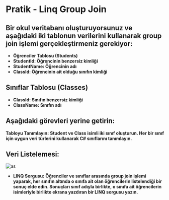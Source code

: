 # Pratik - Linq Group Join
## Bir okul veritabanı oluşturuyorsunuz ve aşağıdaki iki tablonun verilerini kullanarak group join işlemi gerçekleştirmeniz gerekiyor:
- **Öğrenciler Tablosu (Students)**
- **StudentId: Öğrencinin benzersiz kimliği**
- **StudentName: Öğrencinin adı**
- **ClassId: Öğrencinin ait olduğu sınıfın kimliği**
## Sınıflar Tablosu (Classes)
- **ClassId: Sınıfın benzersiz kimliği**
- **ClassName: Sınıfın adı**
## Aşağıdaki görevleri yerine getirin:
**Tabloyu Tanımlayın:**
**Student ve Class isimli iki sınıf oluşturun. Her bir sınıf için uygun veri türlerini kullanarak C# sınıflarını tanımlayın.**
## Veri Listelemesi:
![as](https://github.com/user-attachments/assets/2da8443c-f5f9-4210-80c9-89c8456cdbed)
- **LINQ Sorgusu:**
**Öğrenciler ve sınıflar arasında group join işlemi yaparak, her sınıfın altında o sınıfa ait olan öğrencilerin listelendiği bir sonuç elde edin. Sonuçları sınıf adıyla birlikte, o sınıfa ait öğrencilerin isimleriyle birlikte ekrana yazdıran bir LINQ sorgusu yazın.**

